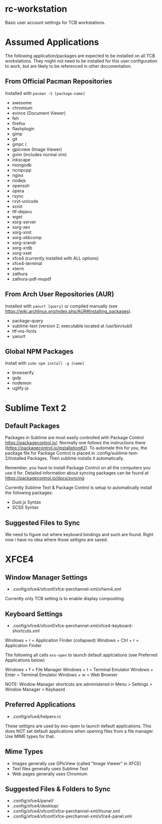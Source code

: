 rc-workstation
==============
Basic user account settings for TCB workstations.

# Assumed Applications

The following application/packages are expected to be installed on all TCB
workstations. They might not need to be installed for this user configuration
to work, but are likely to be referenced in other documentation.

## From Official Pacman Repositories

Installed with `pacman -S [package-name]` 

- awesome
- chromium
- evince (Document Viewer)
- feh
- firefox
- flashplugin
- gimp
- git
- gmpc (
- gpicview (Image Viewer)
- gvim (includes normal vim)
- inkscape
- mongodb
- ncmpcpp
- nginx
- nodejs
- openssh
- opera
- rsync
- rxvt-unicode
- scrot
- ttf-dejavu
- wget
- xorg-server
- xorg-xev
- xorg-xinit
- xorg-xkbcomp
- xorg-xrandr
- xorg-xrdb
- xorg-xset
- xfce4 (currently installed with ALL options)
- xfce4-terminal
- xterm
- zathura
- zathura-pdf-mupdf

## From Arch User Repositories (AUR)

Installed with `yaourt [query]` or compiled manually (see
<https://wiki.archlinux.org/index.php/AUR#Installing_packages>).

- package-query
- sublime-text (version 2; executable located at /usr/bin/subl)
- ttf-ms-fonts
- yaourt

## Global NPM Packages

Install with `sudo npm install -g [name]`

- browserify
- gulp
- nodemon
- uglify-js

# Sublime Text 2

## Default Packages

Packages in Sublime are most easily controlled with Package Control
<https://packagecontrol.io/>. Normally one follows the instructions there
(<https://packagecontrol.io/installation#2>). To automate this for you, the
package file for Package Control is placed in .config/sublime-text-2/Installed
Packages. Then sublime installs it automatically.

Remember, you have to install Package Control on all the computers you use it
for.  Detailed information about syncing packages can be found at
<https://packagecontrol.io/docs/syncing>

Currently Sublime Text & Package Control is setup to automatically install the
following packages:

- Dust.js Syntax
- SCSS Syntax

## Suggested Files to Sync

We need to figure out where keyboard bindings and such are found. Right now i
have no idea where those settigns are saved.

# XFCE4

## Window Manager Settings

- .config/xfce4/xfconf/xfce-perchannel-xml/xfwm4.xml

Currently only TCB setting is to enable display compositing.

## Keyboard Settings

- .config/xfce4/xfconf/xfce-perchannel-xml/xfce4-keyboard-shortcuts.xml

Windows + r = Application Finder (collapsed)
Windows + Ctrl + r = Application Finder


The following all calls `exo-open` to launch default applciations (see
Preferred Applications below)

Windows + f = File Manager
Windows + t = Terminal Emulator
Windows + Enter = Terminal Emulator
Windows + w = Web Browser

NOTE: Window Manager shortcuts are administered in Menu > Settings > Window Manager > Keybaord

## Preferred Applications 

- .config/xfce4/helpers.rc

These settigns are used by exo-open to launch default applications. This does
NOT set default applications when opening files from a file manager. Use MIME
types for that.

## Mime Types

- Images generally use GPicView (called "Image Viewer" in XFCE)
- Text files generally uses Sublime Text
- Web pages generally uses Chromium


## Suggested Files & Folders to Sync

- .config/xfce4/panel/
- .config/xfce4/desktop/
- .config/xfce4/xfconf/xfce-perchannel-xml/thunar.xml
- .config/xfce4/xfconf/xfce-perchannel-xml/xfce4-panel.xml
